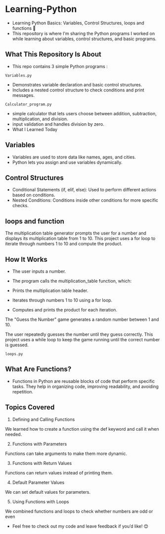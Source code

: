 # Learning-Python
- Learning Python Basics: Variables, Control Structures, loops and functions 🐍
- This repository is where I'm sharing the Python programs I worked on while learning about variables, control structures, and basic programs.

## What This Repository Is About
- This repo contains 3 simple Python programs :

`Variables.py`

- Demonstrates variable declaration and basic control structures.
- Includes a nested control structure to check conditions and print messages.


`Calculator_program.py`

-  simple calculator that lets users choose between addition, subtraction, multiplication, and division.
-  input validation and handles division by zero.
- What I Learned Today
## Variables

- Variables are used to store data like names, ages, and cities.
- Python lets you assign and use variables dynamically.

## Control Structures

- Conditional Statements (if, elif, else): Used to perform different actions based on conditions.
- Nested Conditions: Conditions inside other conditions for more specific checks.


## loops and function

The multiplication table generator prompts the user for a number and displays its multiplication table from 1 to 10. 
This project uses a for loop to iterate through numbers 1 to 10 and compute the product.

## How It Works

- The user inputs a number.

- The program calls the multiplication_table function, which:

- Prints the multiplication table header.

- Iterates through numbers 1 to 10 using a for loop.

- Computes and prints the product for each iteration.


The "Guess the Number" game generates a random number between 1 and 10. 

The user repeatedly guesses the number until they guess correctly. This project uses a while loop to keep the game running until the correct number is guessed.

`loops.py`

## What Are Functions?

- Functions in Python are reusable blocks of code that perform specific tasks. They help in organizing code, improving readability, and avoiding repetition.

## Topics Covered

1. Defining and Calling Functions

We learned how to create a function using the def keyword and call it when needed.

2. Functions with Parameters

Functions can take arguments to make them more dynamic.

3. Functions with Return Values

Functions can return values instead of printing them.

4. Default Parameter Values

We can set default values for parameters.

5. Using Functions with Loops

We combined functions and loops to check whether numbers are odd or even


- Feel free to check out my code and leave feedback if you’d like! 😊
